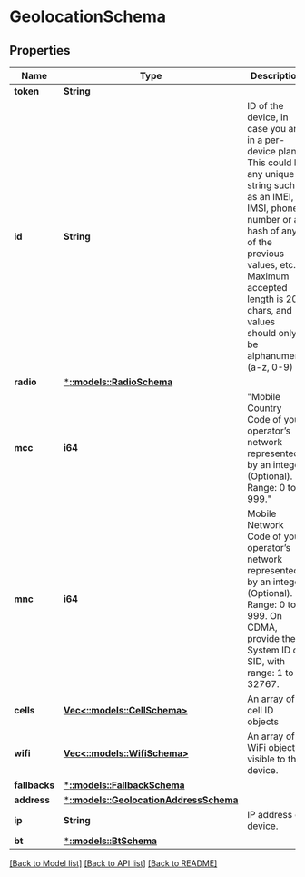 # GeolocationSchema

## Properties
Name | Type | Description | Notes
------------ | ------------- | ------------- | -------------
**token** | **String** |  | [optional] 
**id** | **String** | ID of the device, in case you are in a per-device plan. This could be any unique string such as an IMEI, IMSI, phone number or a hash of any of the previous values, etc. Maximum accepted length is 20 chars, and values should only be alphanumeric (a-z, 0-9) | [optional] 
**radio** | [***::models::RadioSchema**](radio_schema.md) |  | [optional] 
**mcc** | **i64** | \"Mobile Country Code of your operator’s network represented by an integer (Optional). Range: 0 to 999.\" | [optional] 
**mnc** | **i64** | Mobile Network Code of your operator’s network represented by an integer (Optional). Range: 0 to 999. On CDMA, provide the System ID or SID, with range: 1 to 32767. | [optional] 
**cells** | [**Vec<::models::CellSchema>**](cell_schema.md) | An array of cell ID objects | [optional] 
**wifi** | [**Vec<::models::WifiSchema>**](wifi_schema.md) | An array of WiFi objects visible to the device. | [optional] 
**fallbacks** | [***::models::FallbackSchema**](fallback_schema.md) |  | [optional] 
**address** | [***::models::GeolocationAddressSchema**](geolocation_address_schema.md) |  | [optional] 
**ip** | **String** | IP address of device. | [optional] 
**bt** | [***::models::BtSchema**](bt_schema.md) |  | [optional] 

[[Back to Model list]](../README.md#documentation-for-models) [[Back to API list]](../README.md#documentation-for-api-endpoints) [[Back to README]](../README.md)


